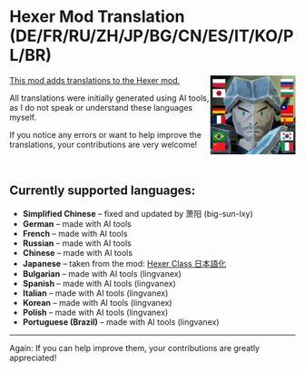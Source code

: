 # Hexer Mod Translation (DE/FR/RU/ZH/JP/BG/CN/ES/IT/KO/PL/BR)

<img align="right" src="https://github.com/LudgerHennersdorf/Hexer-Translations/blob/main/ccg_mod/Hexer_lang.jpg" alt="hexer icon with 5 flags on top" width="150">


[This mod adds translations to the Hexer mod.](https://steamcommunity.com/sharedfiles/filedetails/?id=3538327453)

All translations were initially generated using AI tools, as I do not speak or understand these languages myself.

If you notice any errors or want to help improve the translations, your contributions are very welcome!

<br>

## Currently supported languages:

- **Simplified Chinese** – fixed and updated by 萧阳 (big-sun-lxy)
- **German** – made with AI tools
- **French** – made with AI tools
- **Russian** – made with AI tools
- **Chinese** – made with AI tools
- **Japanese** – taken from the mod: [Hexer Class 日本語化](https://steamcommunity.com/sharedfiles/filedetails/?id=3537931801)
- **Bulgarian** – made with AI tools (lingvanex)
- **Spanish** – made with AI tools (lingvanex)
- **Italian** – made with AI tools (lingvanex)
- **Korean** – made with AI tools (lingvanex)
- **Polish** – made with AI tools (lingvanex)
- **Portuguese (Brazil)** – made with AI tools (lingvanex)

---

Again: If you can help improve them, your contributions are greatly appreciated!
